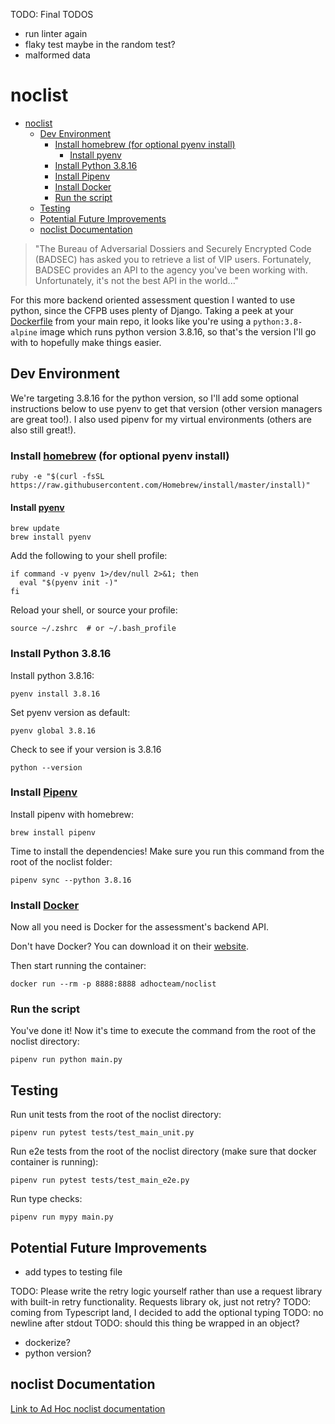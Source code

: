 TODO: Final TODOS
- run linter again
- flaky test maybe in the random test?
- malformed data
# noclist
- [noclist](#noclist)
  - [Dev Environment](#dev-environment)
    - [Install homebrew (for optional pyenv install)](#install-homebrew-for-optional-pyenv-install)
      - [Install pyenv](#install-pyenv)
    - [Install Python 3.8.16](#install-python-3816)
    - [Install Pipenv](#install-pipenv)
    - [Install Docker](#install-docker)
    - [Run the script](#run-the-script)
  - [Testing](#testing)
  - [Potential Future Improvements](#potential-future-improvements)
  - [noclist Documentation](#noclist-documentation)

> "The Bureau of Adversarial Dossiers and Securely Encrypted Code (BADSEC) has asked you to retrieve a list of VIP users. Fortunately, BADSEC provides an API to the agency you've been working with. Unfortunately, it's not the best API in the world..."

For this more backend oriented assessment question I wanted to use python, since the CFPB uses plenty of Django. Taking a peek at your [Dockerfile](https://github.com/cfpb/consumerfinance.gov/blob/main/Dockerfile) from your main repo, it looks like you're using a `python:3.8-alpine` image which runs python version 3.8.16, so that's the version I'll go with to hopefully make things easier.

## Dev Environment
We're targeting 3.8.16 for the python version, so I'll add some optional instructions below to use pyenv to get that version (other version managers are great too!). I also used pipenv for my virtual environments (others are also still great!).

### Install [homebrew](https://brew.sh/) (for optional pyenv install)
```*.sh-session
ruby -e "$(curl -fsSL https://raw.githubusercontent.com/Homebrew/install/master/install)" 
```

#### Install [pyenv](https://formulae.brew.sh/formula/pyenv)
```*.sh-session
brew update 
brew install pyenv
```

Add the following to your shell profile:
```*.sh-session
if command -v pyenv 1>/dev/null 2>&1; then
  eval "$(pyenv init -)"
fi

```
Reload your shell, or source your profile:
```*.sh-session
source ~/.zshrc  # or ~/.bash_profile
```

### Install Python 3.8.16
Install python 3.8.16:
```*.sh-session
pyenv install 3.8.16
```

Set pyenv version as default:
```*.sh-session
pyenv global 3.8.16
```

Check to see if your version is 3.8.16
```*.sh-session
python --version
```

### Install [Pipenv](https://pipenv.pypa.io/en/latest/)
Install pipenv with homebrew:
```*.sh-session
brew install pipenv
```

Time to install the dependencies! Make sure you run this command from the root of the noclist folder:
```*.sh-session
pipenv sync --python 3.8.16
```

### Install [Docker](https://www.docker.com/)
Now all you need is Docker for the assessment's backend API.

Don't have Docker? You can download it on their [website](https://docs.docker.com/get-docker/).

Then start running the container:
```*.sh-session
docker run --rm -p 8888:8888 adhocteam/noclist
```

### Run the script

You've done it! Now it's time to execute the command from the root of the noclist directory:

```*.sh-session
pipenv run python main.py
```


## Testing

Run unit tests from the root of the noclist directory:
```*.sh-session
pipenv run pytest tests/test_main_unit.py 
```

Run e2e tests from the root of the noclist directory (make sure that docker container is running):
```*.sh-session
pipenv run pytest tests/test_main_e2e.py
```

Run type checks:
```*.sh-session
pipenv run mypy main.py
```

## Potential Future Improvements
- add types to testing file

TODO: Please write the retry logic yourself rather than use a request library with built-in retry functionality. Requests library ok, just not retry?
TODO: coming from Typescript land, I decided to add the optional typing
TODO: no newline after stdout
TODO: should this thing be wrapped in an object?

- dockerize?
- python version?

## noclist Documentation

[Link to Ad Hoc noclist documentation](https://homework.adhoc.team/noclist/)

